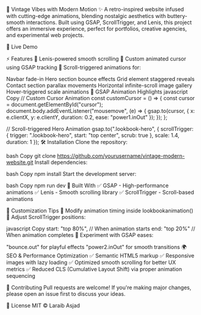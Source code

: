 🎩 Vintage Vibes with Modern Motion ✨
A retro-inspired website infused with cutting-edge animations, blending nostalgic aesthetics with buttery-smooth interactions. Built using GSAP, ScrollTrigger, and Lenis, this project offers an immersive experience, perfect for portfolios, creative agencies, and experimental web projects.

🚀 Live Demo

⚡ Features
🔹 Lenis-powered smooth scrolling
🔹 Custom animated cursor using GSAP tracking
🔹 Scroll-triggered animations for:

Navbar fade-in
Hero section bounce effects
Grid element staggered reveals
Contact section parallax movements
Horizontal infinite-scroll image gallery
Hover-triggered scale animations
🎯 GSAP Animation Highlights
javascript
Copy
// Custom Cursor Animation
const customCursor = () => {
  const cursor = document.getElementById("cursor");
  document.body.addEventListener("mousemove", (e) => {
    gsap.to(cursor, {
      x: e.clientX,
      y: e.clientY,
      duration: 0.2,
      ease: "power1.inOut"
    });
  });
};

// Scroll-triggered Hero Animation
gsap.to(".lookbook-hero", {
  scrollTrigger: {
    trigger: ".lookbook-hero",
    start: "top center",
    scrub: true
  },
  scale: 1.4,
  duration: 1
});
🛠 Installation
Clone the repository:

bash
Copy
git clone https://github.com/yourusername/vintage-modern-website.git
Install dependencies:

bash
Copy
npm install
Start the development server:

bash
Copy
npm run dev
🌟 Built With
✅ GSAP - High-performance animations
✅ Lenis - Smooth scrolling library
✅ ScrollTrigger - Scroll-based animations

🎨 Customization Tips
🔸 Modify animation timing inside lookbookanimation()
🔸 Adjust ScrollTrigger positions:

javascript
Copy
start: "top 80%", // When animation starts
end: "top 20%"   // When animation completes
🔸 Experiment with GSAP eases:

"bounce.out" for playful effects
"power2.inOut" for smooth transitions
🌍 SEO & Performance Optimization
✅ Semantic HTML5 markup
✅ Responsive images with lazy loading
✅ Optimized smooth scrolling for better UX metrics
✅ Reduced CLS (Cumulative Layout Shift) via proper animation sequencing

🤝 Contributing
Pull requests are welcome! If you're making major changes, please open an issue first to discuss your ideas.

📜 License
MIT © Laraib Asjad

